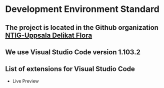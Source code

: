 # Development Environment Standard

## The project is located in the Github organization [NTIG-Uppsala Delikat Flora](https://github.com/NTIG-Uppsala/Delikat-Flora/)  
## We use Visual Studio Code version 1.103.2  

## List of extensions for Visual Studio Code

- Live Preview

